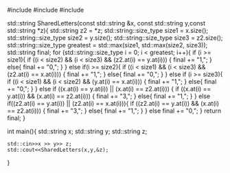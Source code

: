 #include <iostream>
#include <string>
#include <cctype>


std::string SharedLetters(const std::string &x, const std::string y,const std::string *z){
    std::string z2 = *z;
    std::string::size_type size1 = x.size();
    std::string::size_type size2 = y.size();
    std::string::size_type size3 = z2.size();
    std::string::size_type greatest = std::max(size1, std::max(size2, size3));
    std::string final;
    for (std::string::size_type i = 0; i < greatest; i++){
        if (i >= size1){
            if ((i < size2) && (i < size3) && (z2.at(i) == y.at(i))) {
                final += "1,";
            } else{
                final += "0,";
            }
        } else if(i >= size2){
            if ((i < size1) && (i < size3) && (z2.at(i) == x.at(i))) {
                final += "1,";
            } else{
                final += "0,";
            }
        } else if (i >= size3){
            if ((i < size1) && (i < size2) && (y.at(i) == x.at(i))) {
                final += "1,";
            } else{
                final += "0,";
            }
        } else if ((x.at(i) == y.at(i)) || (x.at(i) == z2.at(i))) {
            if ((x.at(i) == y.at(i)) && (x.at(i) == z2.at(i))) {
                final += "3,";
            } else{
                final += "1,";
            }
        } else if((z2.at(i) == y.at(i)) || (z2.at(i) == x.at(i))){
            if ((z2.at(i) == y.at(i)) && (x.at(i) == z2.at(i))) {
                final += "3,";
            } else{
                final += "1,";
            }
        } else final += "0,";
    }
    return final;
}

int main(){
    std::string x;
    std::string y;
    std::string z;

    std::cin>>x >> y>> z;
    std::cout<<SharedLetters(x,y,&z);

}
